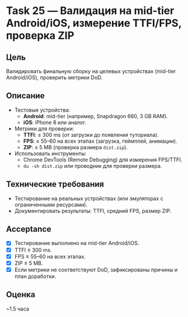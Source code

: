 # Task 25 — Валидация на mid-tier Android/iOS, измерение TTFI/FPS, проверка ZIP

## Цель
Валидировать финальную сборку на целевых устройствах (mid-tier Android/iOS), проверить метрики DoD.

## Описание
- Тестовые устройства:
  - **Android**: mid-tier (например, Snapdragon 660, 3 GB RAM).
  - **iOS**: iPhone 8 или аналог.
- Метрики для проверки:
  - **TTFI**: ≤ 300 ms (от загрузки до появления туториала).
  - **FPS**: ≥ 55–60 на всех этапах (загрузка, геймплей, анимации).
  - **ZIP**: ≤ 5 MB (проверка размера `dist.zip`).
- Использовать инструменты:
  - Chrome DevTools (Remote Debugging) для измерения FPS/TTFI.
  - `du -sh dist.zip` или проводник для проверки размера.

## Технические требования
- Тестирование на реальных устройствах (или эмуляторах с ограниченными ресурсами).
- Документировать результаты: TTFI, средний FPS, размер ZIP.

## Acceptance
- [x] Тестирование выполнено на mid-tier Android/iOS.
- [x] TTFI ≤ 300 ms.
- [x] FPS ≥ 55–60 на всех этапах.
- [x] ZIP ≤ 5 MB.
- [x] Если метрики не соответствуют DoD, зафиксированы причины и план доработки.

## Оценка
~1.5 часа



